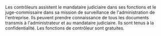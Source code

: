   
 Les contrôleurs assistent le mandataire judiciaire dans ses fonctions et le juge-commissaire dans sa mission de surveillance de l'administration de l'entreprise. Ils peuvent prendre connaissance de tous les documents transmis à l'administrateur et au mandataire judiciaire. Ils sont tenus à la confidentialité. Les fonctions de contrôleur sont gratuites.  

  
